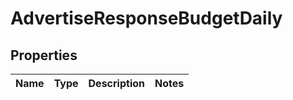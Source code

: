 # AdvertiseResponseBudgetDaily

## Properties
Name | Type | Description | Notes
------------ | ------------- | ------------- | -------------
